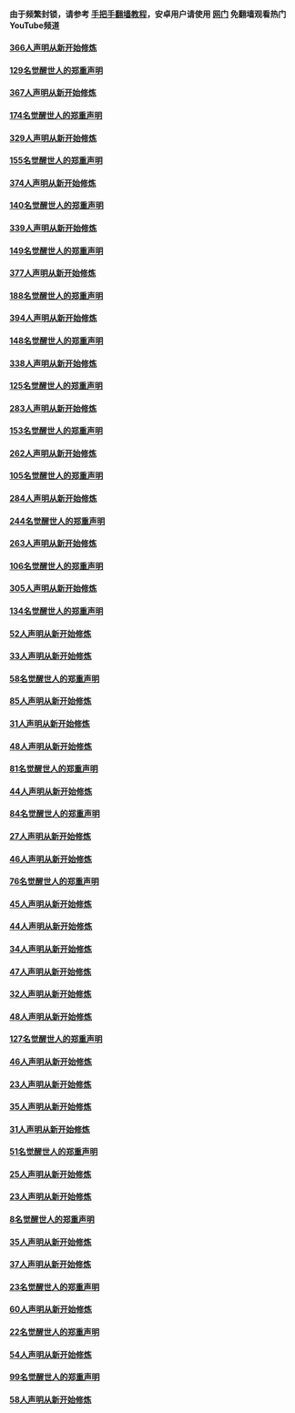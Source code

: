 #### 由于频繁封锁，请参考 [手把手翻墙教程](https://github.com/gfw-breaker/guides/wiki/)，安卓用户请使用 [网门](https://github.com/gfw-breaker/nogfw/blob/master/dl.md?t=06112101) 免翻墙观看热门YouTube频道 

#### [366人声明从新开始修炼](../pages/91/426737.md?t=06112101) 

#### [129名觉醒世人的郑重声明](../pages/91/426736.md?t=06112101) 

#### [367人声明从新开始修炼](../pages/91/426421.md?t=06112101) 

#### [174名觉醒世人的郑重声明](../pages/91/426420.md?t=06112101) 

#### [329人声明从新开始修炼](../pages/91/426139.md?t=06112101) 

#### [155名觉醒世人的郑重声明](../pages/91/426138.md?t=06112101) 

#### [374人声明从新开始修炼](../pages/91/425811.md?t=06112101) 

#### [140名觉醒世人的郑重声明](../pages/91/425810.md?t=06112101) 

#### [339人声明从新开始修炼](../pages/91/425690.md?t=06112101) 

#### [149名觉醒世人的郑重声明](../pages/91/425689.md?t=06112101) 

#### [377人声明从新开始修炼](../pages/91/424867.md?t=06112101) 

#### [188名觉醒世人的郑重声明](../pages/91/424866.md?t=06112101) 

#### [394人声明从新开始修炼](../pages/91/423914.md?t=06112101) 

#### [148名觉醒世人的郑重声明](../pages/91/423913.md?t=06112101) 

#### [338人声明从新开始修炼](../pages/91/423540.md?t=06112101) 

#### [125名觉醒世人的郑重声明](../pages/91/423539.md?t=06112101) 

#### [283人声明从新开始修炼](../pages/91/423296.md?t=06112101) 

#### [153名觉醒世人的郑重声明](../pages/91/423295.md?t=06112101) 

#### [262人声明从新开始修炼](../pages/91/423004.md?t=06112101) 

#### [105名觉醒世人的郑重声明](../pages/91/423003.md?t=06112101) 

#### [284人声明从新开始修炼](../pages/91/422707.md?t=06112101) 

#### [244名觉醒世人的郑重声明](../pages/91/422706.md?t=06112101) 

#### [263人声明从新开始修炼](../pages/91/422553.md?t=06112101) 

#### [106名觉醒世人的郑重声明](../pages/91/422552.md?t=06112101) 

#### [305人声明从新开始修炼](../pages/91/422153.md?t=06112101) 

#### [134名觉醒世人的郑重声明](../pages/91/422152.md?t=06112101) 

#### [52人声明从新开始修炼](../pages/91/421846.md?t=06112101) 

#### [33人声明从新开始修炼](../pages/91/421804.md?t=06112101) 

#### [58名觉醒世人的郑重声明](../pages/91/421845.md?t=06112101) 

#### [85人声明从新开始修炼](../pages/91/421769.md?t=06112101) 

#### [31人声明从新开始修炼](../pages/91/421763.md?t=06112101) 

#### [48人声明从新开始修炼](../pages/91/421605.md?t=06112101) 

#### [81名觉醒世人的郑重声明](../pages/91/421656.md?t=06112101) 

#### [44人声明从新开始修炼](../pages/91/421544.md?t=06112101) 

#### [84名觉醒世人的郑重声明](../pages/91/421543.md?t=06112101) 

#### [27人声明从新开始修炼](../pages/91/421465.md?t=06112101) 

#### [46人声明从新开始修炼](../pages/91/421454.md?t=06112101) 

#### [76名觉醒世人的郑重声明](../pages/91/421453.md?t=06112101) 

#### [45人声明从新开始修炼](../pages/91/421452.md?t=06112101) 

#### [44人声明从新开始修炼](../pages/91/421422.md?t=06112101) 

#### [34人声明从新开始修炼](../pages/91/421322.md?t=06112101) 

#### [47人声明从新开始修炼](../pages/91/421264.md?t=06112101) 

#### [32人声明从新开始修炼](../pages/91/421225.md?t=06112101) 

#### [48人声明从新开始修炼](../pages/91/421202.md?t=06112101) 

#### [127名觉醒世人的郑重声明](../pages/91/421224.md?t=06112101) 

#### [46人声明从新开始修炼](../pages/91/421203.md?t=06112101) 

#### [23人声明从新开始修炼](../pages/91/421138.md?t=06112101) 

#### [35人声明从新开始修炼](../pages/91/421122.md?t=06112101) 

#### [31人声明从新开始修炼](../pages/91/421081.md?t=06112101) 

#### [51名觉醒世人的郑重声明](../pages/91/421080.md?t=06112101) 

#### [25人声明从新开始修炼](../pages/91/421020.md?t=06112101) 

#### [23人声明从新开始修炼](../pages/91/420884.md?t=06112101) 

#### [8名觉醒世人的郑重声明](../pages/91/420883.md?t=06112101) 

#### [35人声明从新开始修炼](../pages/91/420809.md?t=06112101) 

#### [37人声明从新开始修炼](../pages/91/420766.md?t=06112101) 

#### [23名觉醒世人的郑重声明](../pages/91/420765.md?t=06112101) 

#### [60人声明从新开始修炼](../pages/91/420727.md?t=06112101) 

#### [22名觉醒世人的郑重声明](../pages/91/420726.md?t=06112101) 

#### [54人声明从新开始修炼](../pages/91/420529.md?t=06112101) 

#### [99名觉醒世人的郑重声明](../pages/91/420528.md?t=06112101) 

#### [58人声明从新开始修炼](../pages/91/420198.md?t=06112101) 


